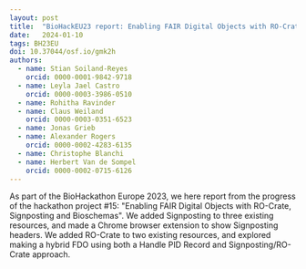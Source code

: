 ```yaml
---
layout: post
title:  "BioHackEU23 report: Enabling FAIR Digital Objects with RO-Crate, Signposting and Bioschemas"
date:   2024-01-10
tags: BH23EU
doi: 10.37044/osf.io/gmk2h
authors:
  - name: Stian Soiland-Reyes
    orcid: 0000-0001-9842-9718
  - name: Leyla Jael Castro
    orcid: 0000-0003-3986-0510
  - name: Rohitha Ravinder
  - name: Claus Weiland
    orcid: 0000-0003-0351-6523
  - name: Jonas Grieb
  - name: Alexander Rogers
    orcid: 0000-0002-4283-6135
  - name: Christophe Blanchi
  - name: Herbert Van de Sompel
    orcid: 0000-0002-0715-6126
---
```


As part of the BioHackathon Europe 2023, we here report from the progress of the hackathon project #15: "Enabling FAIR Digital Objects with RO-Crate, Signposting and Bioschemas". We added Signposting to three existing resources, and made a Chrome browser extension to show Signposting headers. We added RO-Crate to two existing resources, and explored making a hybrid FDO using both a Handle PID Record and Signposting/RO-Crate approach.

